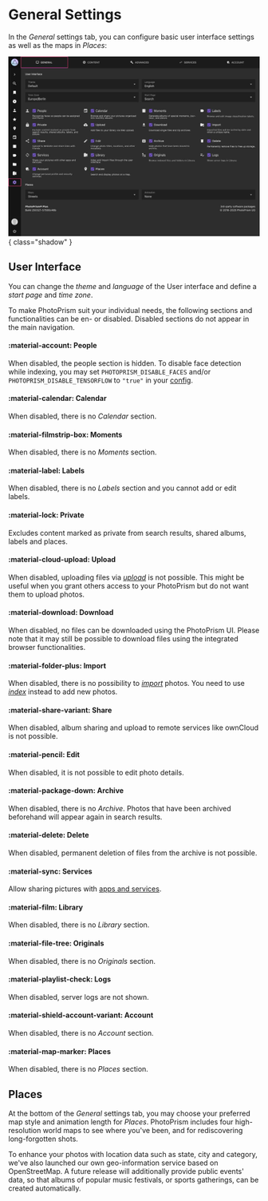 # General Settings

In the *General* settings tab, you can configure basic user interface settings as well as the maps in *Places*:

![](img/settings-general-2503.jpg){ class="shadow" }

## User Interface ##
You can change the *theme* and *language* of the User interface and define a *start page* and *time zone*.

To make PhotoPrism suit your individual needs, the following sections and functionalities can be en- or disabled.
Disabled sections do not appear in the main navigation.

#### :material-account: People ####
When disabled, the people section is hidden. To disable face detection while indexing, you may set `PHOTOPRISM_DISABLE_FACES` and/or `PHOTOPRISM_DISABLE_TENSORFLOW` to `"true"` in your [config](../../getting-started/config-options.md).

#### :material-calendar: Calendar ####
When disabled, there is no *Calendar* section.

#### :material-filmstrip-box: Moments ####
When disabled, there is no *Moments* section.

#### :material-label: Labels ####
When disabled, there is no *Labels* section and you cannot add or edit labels.

#### :material-lock: Private ####
Excludes content marked as private from search results, shared albums, labels and places.

#### :material-cloud-upload: Upload ####
When disabled, uploading files via [*upload*](../library/upload.md) is not possible. 
This might be useful when you grant others access to your PhotoPrism but do not want them to upload photos.

#### :material-download: Download ####
When disabled, no files can be downloaded using the PhotoPrism UI. Please note that it may still be possible to download files using the integrated browser functionalities.

#### :material-folder-plus: Import ####
When disabled, there is no possibility to [*import*](../library/import.md) photos. You need to use [*index*](../library/originals.md) instead to add new photos.

#### :material-share-variant: Share ####
When disabled, album sharing and upload to remote services like ownCloud is not possible.

#### :material-pencil: Edit ####
When disabled, it is not possible to edit photo details.

#### :material-package-down: Archive ####
When disabled, there is no *Archive*. Photos that have been archived beforehand will appear again in search results.

#### :material-delete: Delete ####
When disabled, permanent deletion of files from the archive is not possible.

#### :material-sync: Services ####
Allow sharing pictures with [apps and services](./sync.md).

#### :material-film: Library ####
When disabled, there is no *Library* section.

#### :material-file-tree: Originals ####
When disabled, there is no *Originals* section.

#### :material-playlist-check: Logs ####
When disabled, server logs are not shown.

#### :material-shield-account-variant: Account ####
When disabled, there is no *Account* section.

#### :material-map-marker: Places ####
When disabled, there is no *Places* section.

## Places ##

At the bottom of the *General* settings tab, you may choose your preferred map style and animation length for *Places*.
PhotoPrism includes four high-resolution world maps to see where you've been, and for rediscovering long-forgotten shots.

To enhance your photos with location data such as state, city and category, we've also launched our own geo-information service based on OpenStreetMap.
A future release will additionally provide public events' data, so that albums of popular music festivals, or sports gatherings, can be created automatically.